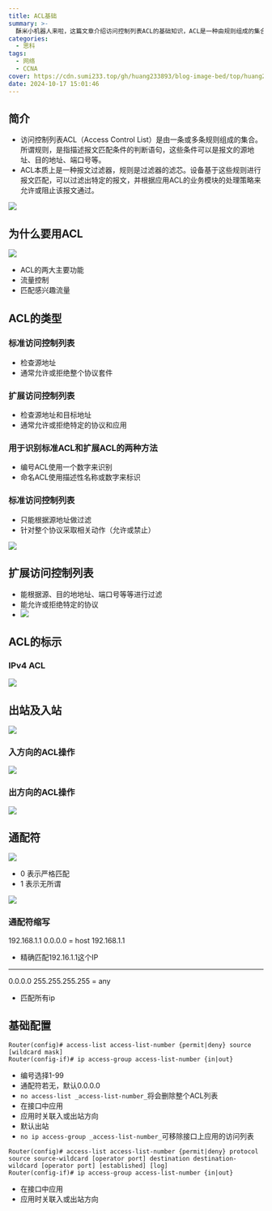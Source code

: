 ```yaml
---
title: ACL基础
summary: >-
  酥米小机器人来啦，这篇文章介绍访问控制列表ACL的基础知识，ACL是一种由规则组成的集合，这些规则基于报文的源地址、目的地址、端口号等条件进行匹配，形成一种报文过滤器，用于实现网络流量控制和匹配感兴趣流量两大功能。ACL主要分为标准类型，仅根据源地址过滤整个协议套件；和扩展类型，能够根据源、目的地址、端口号等进行详细过滤并允许或拒绝特定协议。识别ACL可通过编号或命名方式，基础配置使用命令如access-list定义规则，并在接口上应用入站或出站方向，利用通配符实现精确或全匹配，从而在网络管理中提升安全性和效率，帮助管理员有效控制流量。
categories:
  - 思科
tags:
  - 网络
  - CCNA
cover: https://cdn.sumi233.top/gh/huang233893/blog-image-bed/top/huang233893/imgs/blog/ACL-image2be1cd78ae7434f9.png
date: 2024-10-17 15:01:46
---
```


## 简介
+ 访问控制列表ACL（Access Control List）是由一条或多条规则组成的集合。所谓规则，是指描述报文匹配条件的判断语句，这些条件可以是报文的源地址、目的地址、端口号等。
+ ACL本质上是一种报文过滤器，规则是过滤器的滤芯。设备基于这些规则进行报文匹配，可以过滤出特定的报文，并根据应用ACL的业务模块的处理策略来允许或阻止该报文通过。

![](https://cdn.sumi233.top/gh/huang233893/blog-image-bed/top/huang233893/imgs/blog/ACL-image2be1cd78ae7434f9.png)

## 为什么要用ACL
![](https://cdn.sumi233.top/gh/huang233893/blog-image-bed/top/huang233893/imgs/blog/ACL-image-1ff33b348f14d7bdf.png)

+ ACL的两大主要功能
+ 流量控制
+ 匹配感兴趣流量

## ACL的类型
### 标准访问控制列表
+ 检查源地址
+ 通常允许或拒绝整个协议套件

### 扩展访问控制列表
+ 检查源地址和目标地址
+ 通常允许或拒绝特定的协议和应用

### 用于识别标准ACL和扩展ACL的两种方法
+ 编号ACL使用一个数字来识别
+ 命名ACL使用描述性名称或数字来标识

### 标准访问控制列表
+ 只能根据源地址做过滤
+ 针对整个协议采取相关动作（允许或禁止）

![](https://img.picgo.net/2024/11/19/image-2575da0debcc560ea.md.png)

## 扩展访问控制列表
+ 能根据源、目的地地址、端口号等等进行过滤
+ 能允许或拒绝特定的协议
+ ![](https://cdn.sumi233.top/gh/huang233893/blog-image-bed/top/huang233893/imgs/blog/ACL-image-2575da0debcc560ea.png)

## ACL的标示
### IPv4 ACL
![](https://cdn.sumi233.top/gh/huang233893/blog-image-bed/top/huang233893/imgs/blog/ACL-image-4ac2cc35cbdfcb46c.png)

## 出站及入站 
![](https://cdn.sumi233.top/gh/huang233893/blog-image-bed/top/huang233893/imgs/blog/ACL-image-5e1632473fddc86b8.png)

### 入方向的ACL操作
![](https://cdn.sumi233.top/gh/huang233893/blog-image-bed/top/huang233893/imgs/blog/ACL-image-6d383172498686b6a.png)

### 出方向的ACL操作
![](https://cdn.sumi233.top/gh/huang233893/blog-image-bed/top/huang233893/imgs/blog/ACL-image-7042aa1fa1369eb38.png)

## 通配符
![](https://cdn.sumi233.top/gh/huang233893/blog-image-bed/top/huang233893/imgs/blog/ACL-image-8a0301b67a2235fc3.png)

+ 0 表示严格匹配
+ 1 表示无所谓

![](https://cdn.sumi233.top/gh/huang233893/blog-image-bed/top/huang233893/imgs/blog/ACL-image-93289ca2dec660a11.png)

### 通配符缩写
192.168.1.1 0.0.0.0			= host 192.168.1.1

+ 精确匹配192.16.1.1这个IP

---

0.0.0.0 255.255.255.255 		= any

+ 匹配所有ip

## 基础配置
```plain
Router(config)# access-list access-list-number {permit|deny} source [wildcard mask]
Router(config-if)# ip access-group access-list-number {in|out}
```

+ 编号选择1-99
+ 通配符若无，默认0.0.0.0
+ `no access-list _access-list-number_`将会删除整个ACL列表
+ 在接口中应用
+ 应用时关联入或出站方向
+ 默认出站
+ `no ip access-group _access-list-number_`可移除接口上应用的访问列表

```plain
Router(config)# access-list access-list-number {permit|deny} protocol source source-wildcard [operator port] destination destination-wildcard [operator port] [established] [log]
Router(config-if)# ip access-group access-list-number {in|out}
```

+ 在接口中应用
+ 应用时关联入或出站方向